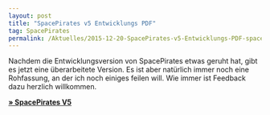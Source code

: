 ```yaml
---
layout: post
title: "SpacePirates v5 Entwicklungs PDF"
tag: SpacePirates
permalink: /Aktuelles/2015-12-20-SpacePirates-v5-Entwicklungs-PDF-spacepirates
---
```


Nachdem die Entwicklungsversion von SpacePirates etwas geruht hat, gibt es jetzt eine überarbeitete Version. Es ist aber natürlich immer noch eine Rohfassung, an der ich noch einiges feilen will. Wie immer ist Feedback dazu herzlich willkommen.

**[&raquo; SpacePirates V5](https://spacepirates.jcgames.de/Spielregeln/)**
